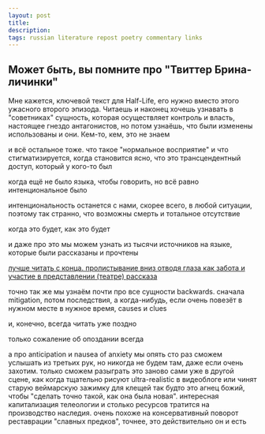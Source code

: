 ```yaml
---
layout: post
title: 
description: 
tags: russian literature repost poetry commentary links
--- 
```


## Mожет быть, вы помните про "Твиттер Брина-личинки"

Мне кажется, ключевой текст для Half-Life, его нужно вместо этого ужасного второго эпизода. Читаешь и наконец хочешь узнавать в "советниках" сущность, которая осуществляет контроль и власть, настоящее гнездо антагонистов, но потом узнаёшь, что были изменены использованы и они. Кем-то, кем, это не знаем

и всё остальное тоже. что такое "нормальное восприятие" и что стигматизируется, когда становится ясно, что это трансцендентный доступ, который у кого-то был

когда ещё не было языка, чтобы говорить, но всё равно интенциональное было

интенциональность останется с нами, скорее всего, в любой ситуации, поэтому так странно, что возможны смерть и тотальное отсутствие

когда это будет, как это будет

и даже про это мы можем узнать из тысячи источников на языке, которые были рассказаны и прочтены

[лучше читать с конца. пролистывание вниз отводя глаза как забота и участие в представлении (театре) рассказа](https://twitter.com/BreenGrub)

точно так же мы узнаём почти про все сущности backwards. сначала mitigation, потом последствия, а когда-нибудь, если очень повезёт в нужном месте в нужное время, causes и clues

и, конечно, всегда читать уже поздно

только сожаление об опоздании всегда

а про anticipation и nausea of anxiety мы опять сто раз сможем услышать из третьих рук, но никогда не будем там, даже если очень захотим. только сможем разыграть это заново сами уже в другой сцене, как когда тщательно рисуют ultra-realistic в видеоблоге или чинят старую веймарскую зажимку для клещей так будто это агнец божий, чтобы "сделать точно такой, как она была новая". интересная капитализация телеологии и столько ресурсов тратится на производство наследия. очень похоже на консервативный поворот реставрации "славных предков", точнее, это действительно он и есть



